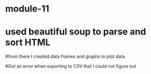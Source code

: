 # module-11

# used beautiful soup to parse and sort HTML

#from there I created data frames and graphs to plot data 

#Got an error when exporting to CSV that I could not figure out

